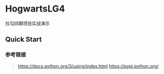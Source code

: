 # HogwartsLG4
拉勾四期项目实战演示

## Quick Start 

### 参考链接

> https://docs.python.org/3/using/index.html
> https://pypi.python.org/